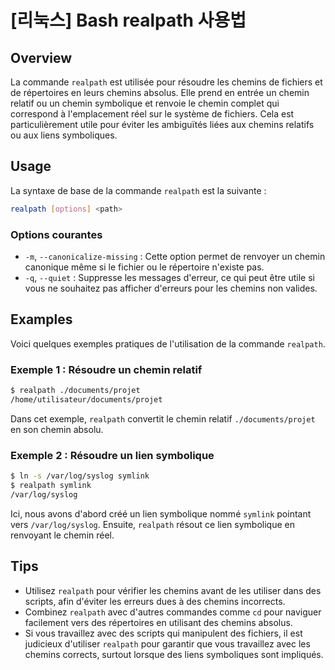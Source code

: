 # [리눅스] Bash realpath 사용법

## Overview
La commande `realpath` est utilisée pour résoudre les chemins de fichiers et de répertoires en leurs chemins absolus. Elle prend en entrée un chemin relatif ou un chemin symbolique et renvoie le chemin complet qui correspond à l'emplacement réel sur le système de fichiers. Cela est particulièrement utile pour éviter les ambiguïtés liées aux chemins relatifs ou aux liens symboliques.

## Usage
La syntaxe de base de la commande `realpath` est la suivante :

```bash
realpath [options] <path>
```

### Options courantes
- `-m`, `--canonicalize-missing` : Cette option permet de renvoyer un chemin canonique même si le fichier ou le répertoire n'existe pas.
- `-q`, `--quiet` : Suppresse les messages d'erreur, ce qui peut être utile si vous ne souhaitez pas afficher d'erreurs pour les chemins non valides.

## Examples
Voici quelques exemples pratiques de l'utilisation de la commande `realpath`.

### Exemple 1 : Résoudre un chemin relatif
```bash
$ realpath ./documents/projet
/home/utilisateur/documents/projet
```
Dans cet exemple, `realpath` convertit le chemin relatif `./documents/projet` en son chemin absolu.

### Exemple 2 : Résoudre un lien symbolique
```bash
$ ln -s /var/log/syslog symlink
$ realpath symlink
/var/log/syslog
```
Ici, nous avons d'abord créé un lien symbolique nommé `symlink` pointant vers `/var/log/syslog`. Ensuite, `realpath` résout ce lien symbolique en renvoyant le chemin réel.

## Tips
- Utilisez `realpath` pour vérifier les chemins avant de les utiliser dans des scripts, afin d'éviter les erreurs dues à des chemins incorrects.
- Combinez `realpath` avec d'autres commandes comme `cd` pour naviguer facilement vers des répertoires en utilisant des chemins absolus.
- Si vous travaillez avec des scripts qui manipulent des fichiers, il est judicieux d'utiliser `realpath` pour garantir que vous travaillez avec les chemins corrects, surtout lorsque des liens symboliques sont impliqués.